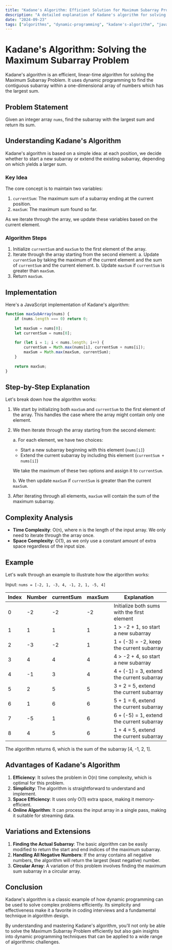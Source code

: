 ```yaml
---
title: "Kadane's Algorithm: Efficient Solution for Maximum Subarray Problem"
description: "A detailed explanation of Kadane's algorithm for solving the Maximum Subarray Problem in linear time"
date: "2024-09-23"
tags: ["algorithms", "dynamic-programming", "kadane's-algorithm", "javascript"]
---
```


# Kadane's Algorithm: Solving the Maximum Subarray Problem

Kadane's algorithm is an efficient, linear-time algorithm for solving the Maximum Subarray Problem. It uses dynamic programming to find the contiguous subarray within a one-dimensional array of numbers which has the largest sum.

## Problem Statement

Given an integer array `nums`, find the subarray with the largest sum and return its sum.

## Understanding Kadane's Algorithm

Kadane's algorithm is based on a simple idea: at each position, we decide whether to start a new subarray or extend the existing subarray, depending on which yields a larger sum.

### Key Idea

The core concept is to maintain two variables:

1. `currentSum`: The maximum sum of a subarray ending at the current position.
2. `maxSum`: The maximum sum found so far.

As we iterate through the array, we update these variables based on the current element.

### Algorithm Steps

1. Initialize `currentSum` and `maxSum` to the first element of the array.
2. Iterate through the array starting from the second element:
   a. Update `currentSum` by taking the maximum of the current element and the sum of `currentSum` and the current element.
   b. Update `maxSum` if `currentSum` is greater than `maxSum`.
3. Return `maxSum`.

## Implementation

Here's a JavaScript implementation of Kadane's algorithm:

```javascript
function maxSubArray(nums) {
    if (nums.length === 0) return 0;
    
    let maxSum = nums[0];
    let currentSum = nums[0];
    
    for (let i = 1; i < nums.length; i++) {
        currentSum = Math.max(nums[i], currentSum + nums[i]);
        maxSum = Math.max(maxSum, currentSum);
    }
    
    return maxSum;
}
```

## Step-by-Step Explanation

Let's break down how the algorithm works:

1. We start by initializing both `maxSum` and `currentSum` to the first element of the array. This handles the case where the array might contain only one element.

2. We then iterate through the array starting from the second element:

   a. For each element, we have two choices:
      - Start a new subarray beginning with this element (`nums[i]`)
      - Extend the current subarray by including this element (`currentSum + nums[i]`)
   
   We take the maximum of these two options and assign it to `currentSum`.

   b. We then update `maxSum` if `currentSum` is greater than the current `maxSum`.

3. After iterating through all elements, `maxSum` will contain the sum of the maximum subarray.

## Complexity Analysis

- **Time Complexity**: O(n), where n is the length of the input array. We only need to iterate through the array once.
- **Space Complexity**: O(1), as we only use a constant amount of extra space regardless of the input size.

## Example

Let's walk through an example to illustrate how the algorithm works:

Input: `nums = [-2, 1, -3, 4, -1, 2, 1, -5, 4]`

| Index | Number | currentSum | maxSum | Explanation |
|-------|--------|------------|--------|-------------|
| 0     | -2     | -2         | -2     | Initialize both sums with the first element |
| 1     | 1      | 1          | 1      | 1 > -2 + 1, so start a new subarray |
| 2     | -3     | -2         | 1      | 1 + (-3) = -2, keep the current subarray |
| 3     | 4      | 4          | 4      | 4 > -2 + 4, so start a new subarray |
| 4     | -1     | 3          | 4      | 4 + (-1) = 3, extend the current subarray |
| 5     | 2      | 5          | 5      | 3 + 2 = 5, extend the current subarray |
| 6     | 1      | 6          | 6      | 5 + 1 = 6, extend the current subarray |
| 7     | -5     | 1          | 6      | 6 + (-5) = 1, extend the current subarray |
| 8     | 4      | 5          | 6      | 1 + 4 = 5, extend the current subarray |

The algorithm returns 6, which is the sum of the subarray [4, -1, 2, 1].

## Advantages of Kadane's Algorithm

1. **Efficiency**: It solves the problem in O(n) time complexity, which is optimal for this problem.
2. **Simplicity**: The algorithm is straightforward to understand and implement.
3. **Space Efficiency**: It uses only O(1) extra space, making it memory-efficient.
4. **Online Algorithm**: It can process the input array in a single pass, making it suitable for streaming data.

## Variations and Extensions

1. **Finding the Actual Subarray**: The basic algorithm can be easily modified to return the start and end indices of the maximum subarray.
2. **Handling All Negative Numbers**: If the array contains all negative numbers, the algorithm will return the largest (least negative) number.
3. **Circular Array**: A variation of this problem involves finding the maximum sum subarray in a circular array.

## Conclusion

Kadane's algorithm is a classic example of how dynamic programming can be used to solve complex problems efficiently. Its simplicity and effectiveness make it a favorite in coding interviews and a fundamental technique in algorithm design.

By understanding and mastering Kadane's algorithm, you'll not only be able to solve the Maximum Subarray Problem efficiently but also gain insights into dynamic programming techniques that can be applied to a wide range of algorithmic challenges.
